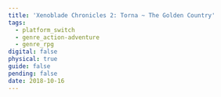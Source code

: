```yaml
---
title: 'Xenoblade Chronicles 2: Torna ~ The Golden Country'
tags:
  - platform_switch
  - genre_action-adventure
  - genre_rpg
digital: false
physical: true
guide: false
pending: false
date: 2018-10-16
---
```

